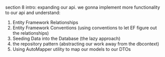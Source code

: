 section 8 intro: expanding our api.
we gonna implement more functionality to our api and understand:
1. Entity Framework Relationships
2. Entity Framework Conventions (using conventions to let EF figure out the relationships)
3. Seeding Data into the Database (the lazy approach)
4. the repository pattern (abstracting our work away from the dbcontext)
5. Using AutoMapper utility to map our models to our DTOs
